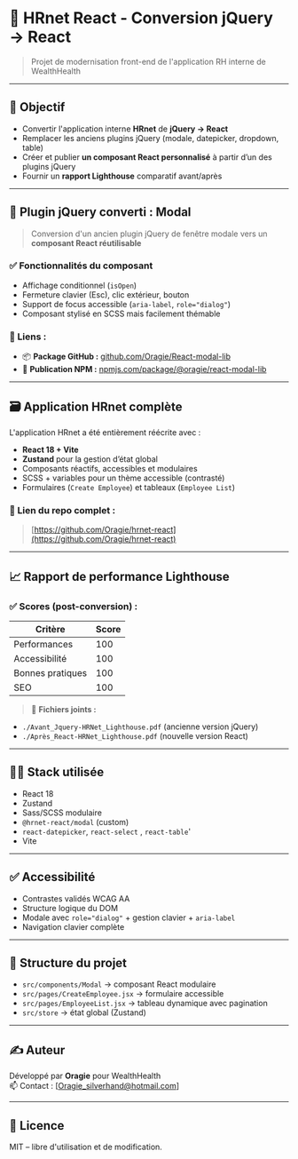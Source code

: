 # 💼 HRnet React - Conversion jQuery → React

> Projet de modernisation front-end de l'application RH interne de WealthHealth

---

## 🎯 Objectif

- Convertir l'application interne **HRnet** de **jQuery → React**
- Remplacer les anciens plugins jQuery (modale, datepicker, dropdown, table)
- Créer et publier **un composant React personnalisé** à partir d’un des plugins jQuery
- Fournir un **rapport Lighthouse** comparatif avant/après

---

## 🔧 Plugin jQuery converti : **Modal**

> Conversion d'un ancien plugin jQuery de fenêtre modale vers un **composant React réutilisable**

### ✅ Fonctionnalités du composant

- Affichage conditionnel (`isOpen`)
- Fermeture clavier (Esc), clic extérieur, bouton
- Support de focus accessible (`aria-label`, `role="dialog"`)
- Composant stylisé en SCSS mais facilement thémable

### 🔗 Liens :

- 📦 **Package GitHub :** [github.com/Oragie/React-modal-lib](https://github.com/Oragie/React-modal-lib)
- 🧰 **Publication NPM :** [npmjs.com/package/@oragie/react-modal-lib](https://www.npmjs.com/package/@oragie/react-modal-lib)

---

## 🗃️ Application HRnet complète

L'application HRnet a été entièrement réécrite avec :

- **React 18 + Vite**
- **Zustand** pour la gestion d’état global
- Composants réactifs, accessibles et modulaires
- SCSS + variables pour un thème accessible (contrasté)
- Formulaires (`Create Employee`) et tableaux (`Employee List`)

### 🔗 Lien du repo complet :

> [https://github.com/Oragie/hrnet-react](https://github.com/Oragie/hrnet-react)

---

## 📈 Rapport de performance Lighthouse

### ✅ Scores (post-conversion) :

| Critère          | Score |
| ---------------- | ----- |
| Performances     | 100   |
| Accessibilité    | 100   |
| Bonnes pratiques | 100   |
| SEO              | 100   |

> 📄 **Fichiers joints :**

- `./Avant_Jquery-HRNet_Lighthouse.pdf` (ancienne version jQuery)
- `./Après_React-HRNet_Lighthouse.pdf` (nouvelle version React)

---

## 👩‍💻 Stack utilisée

- React 18
- Zustand
- Sass/SCSS modulaire
- `@hrnet-react/modal` (custom)
- `react-datepicker`, `react-select` , `react-table`'
- Vite

---

## ✅ Accessibilité

- Contrastes validés WCAG AA
- Structure logique du DOM
- Modale avec `role="dialog"` + gestion clavier + `aria-label`
- Navigation clavier complète

---

## 📄 Structure du projet

- `src/components/Modal` → composant React modulaire
- `src/pages/CreateEmployee.jsx` → formulaire accessible
- `src/pages/EmployeeList.jsx` → tableau dynamique avec pagination
- `src/store` → état global (Zustand)

---

## ✍️ Auteur

Développé par **Oragie** pour WealthHealth  
📫 Contact : [Oragie_silverhand@hotmail.com]

---

## 📜 Licence

MIT – libre d'utilisation et de modification.
